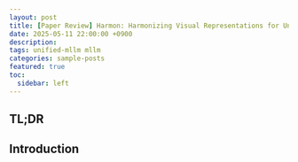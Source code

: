 ```yaml
---
layout: post
title: [Paper Review] Harmon: Harmonizing Visual Representations for Unified Multimodal Understanding and Generation
date: 2025-05-11 22:00:00 +0900
description: 
tags: unified-mllm mllm
categories: sample-posts
featured: true
toc:
  sidebar: left
---
```


## TL;DR


## Introduction
